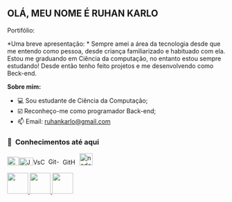 ## OLÁ, MEU NOME É RUHAN KARLO
Portifólio:



*Uma breve apresentação: *
Sempre amei a área da tecnologia desde que me entendo como pessoa, desde criança familiarizado e habituado com ela. Estou me graduando em Ciência da computação, no entanto estou sempre estudando! Desde então tenho feito projetos e me desenvolvendo como Beck-end.



**Sobre mim:**


- 💻 Sou estudante de Ciência da Computação;
- ☑️ Reconheço-me como programador Back-end;
- 📫 Email: ruhankarlo@gmail.com


<h3> 👾 &nbsp;Conhecimentos até aqui </h3>


  <img width="27" height="20" src="https://logos-download.com/wp-content/uploads/2016/10/Java_logo_icon.png" alt="Java logo"/><img width="33" height="18" src="https://img.shields.io/badge/-JavaScript-333333?style=flat&logo=javascript" alt="JavaScript-333333"/><img width="35" height="16" src="https://img.shields.io/badge/-VsCode-333333?style=flat&logo=visual-studio-code" alt="VsCode-333333"/><img width="33" height="17" src="https://img.shields.io/badge/-Git-333333?style=flat&logo=git" alt="Git-333333"/><img width="35" height="16" src="https://img.shields.io/badge/-GitHub-333333?style=flat&logo=github" alt="GitHub-333333"/>
  <img width="30" height="28" src="https://img.icons8.com/color/48/nodejs.png" alt="nodejs"/>
 
  

<a href="https://www.linkedin.com/in/ruhan-karlo-da-rocha-lacerda-476b47231/" target="_blank">
  <img src="https://i.ibb.co/Kx2GSrT/linkedin.png" width="48px" height="48px">
</a>
<a href="https://www.instagram.com/ruhankarlo/" target="_blank">
  <img src="https://cdn.icon-icons.com/icons2/1211/PNG/512/1491579602-yumminkysocialmedia36_83067.png" width="48px" height="48px">
</a>
<a href="https://www.facebook.com/programador.emerson" target="_blank">
  <img src="https://cdn.icon-icons.com/icons2/642/PNG/512/facebook_icon-icons.com_59205.png" width="48px" height="48px">
</a>


